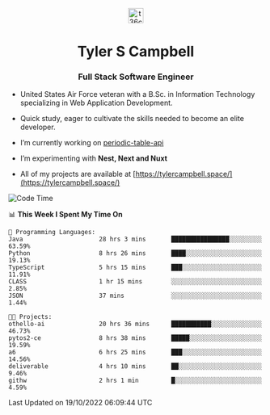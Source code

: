 <p align="center">
<a href="https://www.linkedin.com/in/t36campbell" target="blank"><img align="center" src="https://ik.imagekit.io/t36campbell/Portfolio/linkedin.png.original_m8bbGgPh6.png" alt="t36campbell" height="30" width="30" /></a>
</p>
<h1 align="center">Tyler S Campbell</h1>
<h3 align="center">Full Stack Software Engineer</h3>

* United States Air Force veteran with a B.Sc. in Information Technology specializing in Web Application Development. 

* Quick study, eager to cultivate the skills needed to become an elite developer.

* I’m currently working on [periodic-table-api](https://github.com/t36campbell/periodic-table-api)

* I’m experimenting with **Nest, Next and Nuxt**

* All of my projects are available at [https://tylercampbell.space/](https://tylercampbell.space/)

<!--START_SECTION:waka-->
![Code Time](http://img.shields.io/badge/Code%20Time-1%2C924%20hrs%2019%20mins-blue)

📊 **This Week I Spent My Time On** 

```text
💬 Programming Languages: 
Java                     28 hrs 3 mins       ████████████████░░░░░░░░░   63.59% 
Python                   8 hrs 26 mins       ████░░░░░░░░░░░░░░░░░░░░░   19.13% 
TypeScript               5 hrs 15 mins       ███░░░░░░░░░░░░░░░░░░░░░░   11.91% 
CLASS                    1 hr 15 mins        ░░░░░░░░░░░░░░░░░░░░░░░░░   2.85% 
JSON                     37 mins             ░░░░░░░░░░░░░░░░░░░░░░░░░   1.44%

🐱‍💻 Projects: 
othello-ai               20 hrs 36 mins      ███████████░░░░░░░░░░░░░░   46.73% 
pytos2-ce                8 hrs 38 mins       █████░░░░░░░░░░░░░░░░░░░░   19.59% 
a6                       6 hrs 25 mins       ███░░░░░░░░░░░░░░░░░░░░░░   14.56% 
deliverable              4 hrs 10 mins       ██░░░░░░░░░░░░░░░░░░░░░░░   9.46% 
githw                    2 hrs 1 min         █░░░░░░░░░░░░░░░░░░░░░░░░   4.59%

```


 Last Updated on 19/10/2022 06:09:44 UTC
<!--END_SECTION:waka-->
